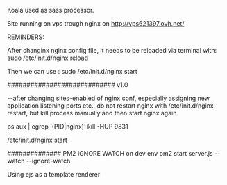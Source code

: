 Koala used as sass processor.

Site running on vps trough nginx on http://vps621397.ovh.net/

REMINDERS:

After changinx nginx config file, it needs to be reloaded via terminal with:
sudo /etc/init.d/nginx reload

Then we can use :
sudo /etc/init.d/nginx start

############################ v1.0

--after changing sites-enabled of nginx conf, especially assigning new application listening ports etc., do not restart nginx with /etc/init.d/nginx restart, but kill process manually and then start nginx again

ps aux | egrep '(PID|nginx)' kill -HUP 9831

/etc/init.d/nginx start

############## PM2 IGNORE WATCH on dev env pm2 start server.js --watch --ignore-watch

Using ejs as a template renderer